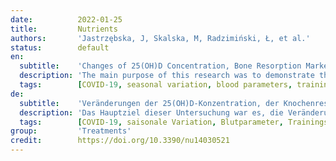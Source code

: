 ```yaml
---
date:          2022-01-25
title:         Nutrients
authors:       'Jastrzębska, J, Skalska, M, Radzimiński, Ł, et al.'
status:        default
en:
  subtitle:    'Changes of 25(OH)D Concentration, Bone Resorption Markers and Physical Performance as an Effect of Sun Exposure, Supplementation of Vitamin D and Lockdown among Young Soccer Players during a One-Year Training Season'
  description: 'The main purpose of this research was to demonstrate the changes in 25(OH)D concentration, bone resorption markers, and physical fitness along the one-year training season in young soccer players. A total of 24 young soccer players (age: 17.2 ± 1.16 years, mass: 70.2 ± 5.84, height: 179.1 ± 4.26 cm) were tested at four different time points across one year (T1—September 2019; T2—December 2019; T3—May 2020; T4—August 2020). After T2 (during COVID-19 lockdown), players were divided into a supplemented (GS) group and a placebo group (GP). Variables such as 25(OH)D, calcium (Ca), phosphorus (P), parathyroid hormone (PTH), aerobic capacity, speed, and explosive power were measured. Analyses performed for all participants indicated significant changes in all selected blood markers and running speed. The highest values in 25(OH)D were noted during summertime in T1 and T4. After individuals were split into two groups, a two-factorial ANOVA demonstrated a significant time interaction for 25(OH)D, Ca, P, PTH, 30 m sprint, and counter-movement jump. Significant time x group effect was calculated for aerobic capacity. This study confirmed that 25(OH)D concentration varies between four seasons, with the greatest decreases in the low sunlight periods. Vitamin D supplementation did not cause a preventive and long-lasting effect of increasing the 25(OH)D concentration in the young soccer players.'
  tags:        [COVID-19, seasonal variation, blood parameters, training load, home isolation]
de:
  subtitle:    'Veränderungen der 25(OH)D-Konzentration, der Knochenresorptionsmarker und der körperlichen Leistungsfähigkeit als Auswirkung von Sonnenexposition, Vitamin-D-Supplementierung und Lockdown bei jungen Fußballspielern während einer einjährigen Trainingssaison'
  description: 'Das Hauptziel dieser Untersuchung war es, die Veränderungen der 25(OH)D-Konzentration, der Knochenresorptionsmarker und der körperlichen Leistungsfähigkeit während einer einjährigen Trainingssaison bei jungen Fußballspielern aufzuzeigen. Insgesamt 24 junge Fußballspieler (Alter: 17,2 ± 1,16 Jahre, Masse: 70,2 ± 5,84, Größe: 179,1 ± 4,26 cm) wurden zu vier verschiedenen Zeitpunkten über ein Jahr hinweg untersucht (T1-September 2019; T2-Dezember 2019; T3-Mai 2020; T4-August 2020). Nach T2 (während der COVID-19-Sperre) wurden die Spieler in eine supplementierte Gruppe (GS) und eine Placebogruppe (GP) unterteilt. Gemessen wurden Variablen wie 25(OH)D, Kalzium (Ca), Phosphor (P), Parathormon (PTH), aerobe Kapazität, Geschwindigkeit und Explosivkraft. Die für alle Teilnehmer durchgeführten Analysen ergaben signifikante Veränderungen bei allen ausgewählten Blutmarkern und der Laufgeschwindigkeit. Die höchsten 25(OH)D-Werte wurden während der Sommerzeit bei T1 und T4 festgestellt. Nachdem die Probanden in zwei Gruppen aufgeteilt worden waren, zeigte eine zweifaktorielle ANOVA eine signifikante Zeitinteraktion für 25(OH)D, Ca, P, PTH, den 30-m-Sprint und den Gegenbewegungssprung. Ein signifikanter Zeit x Gruppen-Effekt wurde für die aerobe Kapazität berechnet. Diese Studie bestätigte, dass die 25(OH)D-Konzentration zwischen den vier Jahreszeiten schwankt, wobei die stärksten Abnahmen in den sonnenarmen Zeiten zu verzeichnen sind. Eine Vitamin-D-Supplementierung bewirkte keine präventive und dauerhafte Erhöhung der 25(OH)D-Konzentration bei den jungen Fußballspielern.' 
  tags:        [COVID-19, saisonale Variation, Blutparameter, Trainingsbelastung, Heimisolation]
group:         'Treatments'
credit:        https://doi.org/10.3390/nu14030521
---
```

